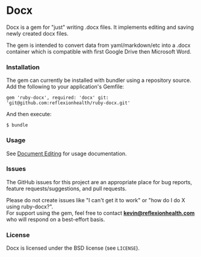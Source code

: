  Docx
======
Docx is a gem for "just" writing .docx files.
It implements editing and saving newly created docx files.  

The gem is intended to convert data from yaml/markdown/etc into a .docx
container which is compatible with first Google Drive then Microsoft Word.

### Installation
The gem can currently be installed with bundler using a repository source.
Add the following to your application's Gemfile:

    gem 'ruby-docx', required: 'docx' git: 'git@github.com:reflexionhealth/ruby-docx.git'

And then execute:

    $ bundle


### Usage
See [Document Editing](https://github.com/reflexionhealth/ruby-docx/wiki/Document-Editing) for usage documentation.

### Issues
The GitHub issues for this project are an appropriate place for bug reports,
feature requests/suggestions, and pull requests.  

Please do not create issues like "I can't get it to work" or "how do I do X using ruby-docx?".  
For support using the gem, feel free to contact **kevin@reflexionhealth.com**
who will respond on a best-effort basis.

### License
Docx is licensed under the BSD license (see `LICENSE`).

